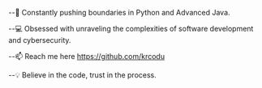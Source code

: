--🌱 Constantly pushing boundaries in Python and Advanced Java. 

--💻 Obsessed with unraveling the complexities of software development and cybersecurity.

--📫 Reach me here https://github.com/krcodu

--💡 Believe in the code, trust in the process.
